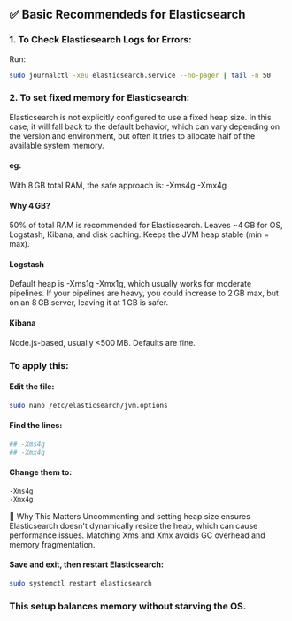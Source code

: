## ✅ Basic Recommendeds for Elasticsearch

### 1. To Check Elasticsearch Logs for Errors:
Run:
```sh
sudo journalctl -xeu elasticsearch.service --no-pager | tail -n 50
```

### 2. To set fixed memory for Elasticsearch:  

Elasticsearch is not explicitly configured to use a fixed heap size. In this case, it will fall back to the default behavior, which can vary depending on the version and environment, but often it tries to allocate half of the available system memory.
#### eg:
With 8 GB total RAM, the safe approach is:
-Xms4g
-Xmx4g

#### Why 4 GB?
  50% of total RAM is recommended for Elasticsearch.
  Leaves ~4 GB for OS, Logstash, Kibana, and disk caching.
  Keeps the JVM heap stable (min = max).

#### Logstash
  Default heap is -Xms1g -Xmx1g, which usually works for moderate pipelines.
  If your pipelines are heavy, you could increase to 2 GB max, but on an 8 GB server, leaving it at 1 GB is safer.

#### Kibana
  Node.js-based, usually <500 MB. Defaults are fine.

### To apply this:  
#### Edit the file:
```sh
sudo nano /etc/elasticsearch/jvm.options
```
#### Find the lines:
```sh
## -Xms4g
## -Xmx4g
```
#### Change them to:
```sh
-Xms4g
-Xmx4g
```
🧠 Why This Matters
Uncommenting and setting heap size ensures Elasticsearch doesn't dynamically resize the heap, which can cause performance issues.
Matching Xms and Xmx avoids GC overhead and memory fragmentation.
#### Save and exit, then restart Elasticsearch:
```sh
sudo systemctl restart elasticsearch
```

### This setup balances memory without starving the OS.
